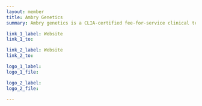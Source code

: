 ```yaml
---
layout: member
title: Ambry Genetics
summary: Ambry genetics is a CLIA-certified fee-for-service clinical testing laboratory.

link_1_label: Website
link_1_to:

link_2_label: Website
link_2_to:

logo_1_label:
logo_1_file:

logo_2_label:
logo_2_file:

---
```

